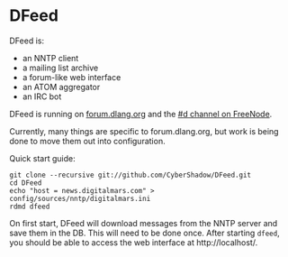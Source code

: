 DFeed
=====

DFeed is:

- an NNTP client
- a mailing list archive
- a forum-like web interface
- an ATOM aggregator
- an IRC bot

DFeed is running on [forum.dlang.org](http://forum.dlang.org/)
and the [#d channel on FreeNode](irc://chat.freenode.net/d).

Currently, many things are specific to forum.dlang.org,
but work is being done to move them out into configuration.

Quick start guide:

    git clone --recursive git://github.com/CyberShadow/DFeed.git
    cd DFeed
    echo "host = news.digitalmars.com" > config/sources/nntp/digitalmars.ini
    rdmd dfeed

On first start, DFeed will download messages from the NNTP server
and save them in the DB. This will need to be done once.
After starting `dfeed`, you should be able to access the web
interface at http://localhost/.
